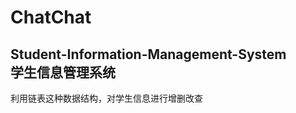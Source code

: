 <!DOCTYPE html>
<html lang="en">
  <head>
    <meta charset="UTF-8">
</head>
  <h1>ChatChat</h1>
  <body>
    <h2>Student-Information-Management-System<br>
    学生信息管理系统
    </h2>
    <p>利用链表这种数据结构，对学生信息进行增删改查</p>
</body>
</html>
